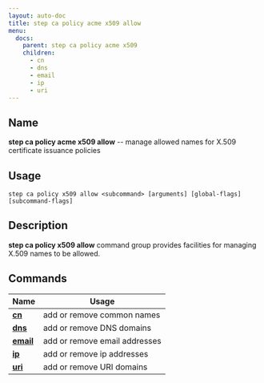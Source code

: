 ```yaml
---
layout: auto-doc
title: step ca policy acme x509 allow
menu:
  docs:
    parent: step ca policy acme x509
    children:
      - cn
      - dns
      - email
      - ip
      - uri
---
```


## Name
**step ca policy acme x509 allow** -- manage allowed names for X.509 certificate issuance policies

## Usage

```raw
step ca policy x509 allow <subcommand> [arguments] [global-flags] [subcommand-flags]
```

## Description

**step ca policy x509 allow** command group provides facilities for managing X.509 names to be allowed.

## Commands


| Name | Usage |
|---|---|
| **[cn](cn/)** | add or remove common names |
| **[dns](dns/)** | add or remove DNS domains |
| **[email](email/)** | add or remove email addresses |
| **[ip](ip/)** | add or remove ip addresses |
| **[uri](uri/)** | add or remove URI domains |

